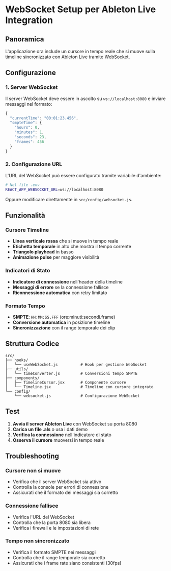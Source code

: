 # WebSocket Setup per Ableton Live Integration

## Panoramica

L'applicazione ora include un cursore in tempo reale che si muove sulla timeline sincronizzato con Ableton Live tramite WebSocket.

## Configurazione

### 1. Server WebSocket

Il server WebSocket deve essere in ascolto su `ws://localhost:8080` e inviare messaggi nel formato:

```javascript
{
  "currentTime": "00:01:23.456",
  "smpteTime": {
    "hours": 0,
    "minutes": 1,
    "seconds": 23,
    "frames": 456
  }
}
```

### 2. Configurazione URL

L'URL del WebSocket può essere configurato tramite variabile d'ambiente:

```bash
# Nel file .env
REACT_APP_WEBSOCKET_URL=ws://localhost:8080
```

Oppure modificare direttamente in `src/config/websocket.js`.

## Funzionalità

### Cursore Timeline
- **Linea verticale rossa** che si muove in tempo reale
- **Etichetta temporale** in alto che mostra il tempo corrente
- **Triangolo playhead** in basso
- **Animazione pulse** per maggiore visibilità

### Indicatori di Stato
- **Indicatore di connessione** nell'header della timeline
- **Messaggi di errore** se la connessione fallisce
- **Riconnessione automatica** con retry limitato

### Formato Tempo
- **SMPTE**: `HH:MM:SS.FFF` (ore:minuti:secondi.frame)
- **Conversione automatica** in posizione timeline
- **Sincronizzazione** con il range temporale dei clip

## Struttura Codice

```
src/
├── hooks/
│   └── useWebSocket.js          # Hook per gestione WebSocket
├── utils/
│   └── timeConverter.js         # Conversioni tempo SMPTE
├── components/
│   ├── TimelineCursor.jsx       # Componente cursore
│   └── Timeline.jsx             # Timeline con cursore integrato
└── config/
    └── websocket.js             # Configurazione WebSocket
```

## Test

1. **Avvia il server Ableton Live** con WebSocket su porta 8080
2. **Carica un file .als** o usa i dati demo
3. **Verifica la connessione** nell'indicatore di stato
4. **Osserva il cursore** muoversi in tempo reale

## Troubleshooting

### Cursore non si muove
- Verifica che il server WebSocket sia attivo
- Controlla la console per errori di connessione
- Assicurati che il formato dei messaggi sia corretto

### Connessione fallisce
- Verifica l'URL del WebSocket
- Controlla che la porta 8080 sia libera
- Verifica i firewall e le impostazioni di rete

### Tempo non sincronizzato
- Verifica il formato SMPTE nei messaggi
- Controlla che il range temporale sia corretto
- Assicurati che i frame rate siano consistenti (30fps)
